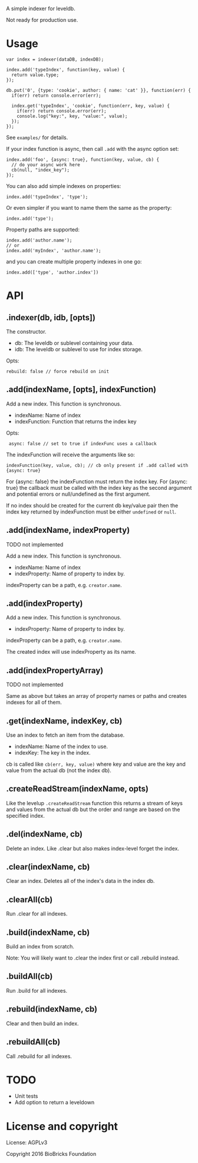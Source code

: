 A simple indexer for leveldb.

Not ready for production use.

# Usage

```
var index = indexer(dataDB, indexDB);

index.add('typeIndex', function(key, value) {
  return value.type;
});

db.put('0', {type: 'cookie', author: { name: 'cat' }}, function(err) {
  if(err) return console.error(err);

  index.get('typeIndex', 'cookie', function(err, key, value) {
    if(err) return console.error(err);
    console.log("key:", key, "value:", value);
  });
});
```

See `examples/` for details.

If your index function is async, then call `.add` with the async option set:

```
index.add('foo', {async: true}, function(key, value, cb) {
  // do your async work here 
  cb(null, "index_key");
});
```

You can also add simple indexes on properties:

```
index.add('typeIndex', 'type');
```

Or even simpler if you want to name them the same as the property:

```
index.add('type');
```

Property paths are supported:

```
index.add('author.name');
// or
index.add('myIndex', 'author.name');
```

and you can create multiple property indexes in one go:

```
index.add(['type', 'author.index'])
```

# API

## .indexer(db, idb, [opts])

The constructor.

* db: The leveldb or sublevel containing your data.
* idb: The leveldb or sublevel to use for index storage.

Opts:

```
rebuild: false // force rebuild on init
```

## .add(indexName, [opts], indexFunction) 

Add a new index. This function is synchronous.

* indexName: Name of index
* indexFunction: Function that returns the index key

Opts: 

```
 async: false // set to true if indexFunc uses a callback
```

The indexFunction will receive the arguments like so:

```
indexFunction(key, value, cb); // cb only present if .add called with {async: true}
```

For {async: false} the indexFunction must return the index key. For {async: true} the callback must be called with the index key as the second argument and potential errors or null/undefined as the first argument.

If no index should be created for the current db key/value pair then the index key returned by indexFunction must be either `undefined` or `null`.

## .add(indexName, indexProperty) 

TODO not implemented

Add a new index. This function is synchronous.

* indexName: Name of index
* indexProperty: Name of property to index by.

indexProperty can be a path, e.g. `creator.name`.

## .add(indexProperty) 

Add a new index. This function is synchronous.

* indexProperty: Name of property to index by.

indexProperty can be a path, e.g. `creator.name`.

The created index will use indexProperty as its name.

## .add(indexPropertyArray) 

TODO not implemented

Same as above but takes an array of property names or paths and creates indexes for all of them.

## .get(indexName, indexKey, cb) 

Use an index to fetch an item from the database.

* indexName: Name of the index to use.
* indexKey: The key in the index.

cb is called like `cb(err, key, value)` where key and value are the key and value from the actual db (not the index db).

## .createReadStream(indexName, opts)

Like the levelup `.createReadStream` function this returns a stream of keys and values from the actual db but the order and range are based on the specified index.

## .del(indexName, cb)

Delete an index. Like .clear but also makes index-level forget the index.

## .clear(indexName, cb)

Clear an index. Deletes all of the index's data in the index db.

## .clearAll(cb)

Run .clear for all indexes.

## .build(indexName, cb)

Build an index from scratch. 

Note: You will likely want to .clear the index first or call .rebuild instead.

## .buildAll(cb)

Run .build for all indexes.

## .rebuild(indexName, cb)

Clear and then build an index.

## .rebuildAll(cb)

Call .rebuild for all indexes.

# TODO

* Unit tests
* Add option to return a leveldown

# License and copyright

License: AGPLv3

Copyright 2016 BioBricks Foundation